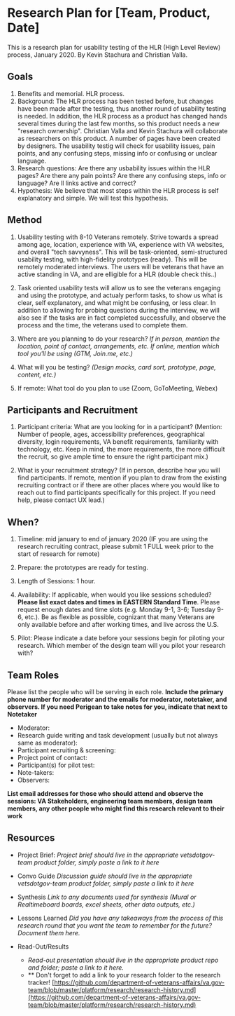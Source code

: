# Research Plan for [Team, Product, Date]
This is a research plan for usability testing of the HLR (High Level Review) process, January 2020. By Kevin Stachura and Christian Valla.

## Goals
1. Benefits and memorial. HLR process. 
2. Background: The HLR process has been tested before, but changes have been made after the testing, thus another round of usability testing is needed. In addition, the HLR process as a product has changed hands several times during the last few months, so this product needs a new "research ownership". Christian Valla and Kevin Stachura will collaborate as researchers on this product. 
A number of pages have been created by designers. The usability testig will check for usability issues, pain points, and any confusing steps, missing info or confusing or unclear language. 
3. Research questions: Are there any usbability issues within the HLR pages? Are there any pain points? Are there any confusing steps, info or language? Are ll links active and correct? 
4. Hypothesis: We believe that most steps within the HLR process is self explanatory and simple. We will test this hypothesis. 

## Method
1.	Usability testing with 8-10 Veterans remotely. Strive towards a spread among age, location, experience with VA, experience with VA websites, and overall "tech savvyness". 
This will be task-oriented, semi-structured usability testing, with high-fidelity prototypes (ready).
This will be remotely moderated interviews.
The users will be veterans that have an active standing in VA, and are elligible for a HLR (double check this..) 
  
2.	Task oriented usability tests will allow us to see the veterans engaging and using the prototype, and actualy perform tasks, to show us what is clear, self explanatory, and what might be confusing, or less clear. In addition to allowing for probing questions during the interview, we will also see if the tasks are in fact completed successfully, and observe the process and the time, the veterans used to complete them.  

3.	Where are you planning to do your research? *If in person, mention the location, point of contact, arrangements, etc. If online, mention which tool you'll be using (GTM, Join.me, etc.)*

4.	What will you be testing? *(Design mocks, card sort, prototype, page, content, etc.)* 

5.  If remote: What tool do you plan to use (Zoom, GoToMeeting, Webex)

## Participants and Recruitment
1.	Participant criteria: What are you looking for in a participant?
(Mention: Number of people, ages, accessibility preferences, geographical diversity, login requirements, VA benefit requirements, familiarity with technology, etc. Keep in mind, the more requirements, the more difficult the recruit, so give ample time to ensure the right participant mix.)

2.	What is your recruitment strategy? 
(If in person, describe how you will find participants. If remote, mention if you plan to draw from the existing recruiting contract or if there are other places where you would like to reach out to find participants specifically for this project. If you need help, please contact UX lead.)

## When? 
1.	Timeline: mid january to end of january 2020
(IF you are using the research recruiting contract, please submit 1 FULL week prior to the start of research for remote)

2.	Prepare: the prototypes are ready for testing.  

3. Length of Sessions: 1 hour.

4.	Availability: If applicable, when would you like sessions scheduled? **Please list exact dates and times in EASTERN Standard Time**. Please request enough dates and time slots (e.g. Monday 9-1, 3-6; Tuesday 9-6, etc.). Be as flexible as possible, cognizant that many Veterans are only available before and after working times, and live across the U.S.

5.	Pilot: Please indicate a date before your sessions begin for piloting your research. Which member of the design team will you pilot your research with? 

## Team Roles
Please list the people who will be serving in each role. **Include the primary phone number for moderator and the emails for moderator, notetaker, and observers. If you need Perigean to take notes for you, indicate that next to Notetaker** 
- Moderator:
- Research guide writing and task development (usually but not always same as moderator):
- Participant recruiting & screening:
- Project point of contact:
- Participant(s) for pilot test:
- Note-takers:
- Observers:

**List email addresses for those who should attend and observe the sessions: VA Stakeholders, engineering team members, design team members, any other people who might find this research relevant to their work**

## Resources
- Project Brief: 
*Project brief should live in the appropriate vetsdotgov-team product folder, simply paste a link to it here*

- Convo Guide
*Discussion guide should live in the appropriate vetsdotgov-team product folder, simply paste a link to it here*

- Synthesis
*Link to any documents used for synthesis (Mural or Realtimeboard boards, excel sheets, other data outputs, etc.)* 

- Lessons Learned
*Did you have any takeaways from the process of this research round that you want the team to remember for the future? Document them here.* 

- Read-Out/Results
  - *Read-out presentation should live in the appropriate product repo and folder; paste a link to it here.* 
  - ** Don't forget to add a link to your research folder to the research tracker! [https://github.com/department-of-veterans-affairs/va.gov-team/blob/master/platform/research/research-history.md](https://github.com/department-of-veterans-affairs/va.gov-team/blob/master/platform/research/research-history.md)
